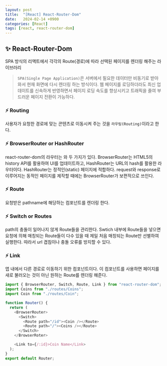 ```yaml
---
layout: post
title:  "[React] React-Router-Dom"
date:   2024-02-14 +0900
categories: [React]
tags: [react, react-router-dom]
---
```



## ✨ React-Router-Dom

SPA 방식의 리액트에서 각각의 Route(경로)에 따라 선택된 페이지를 렌더링 해주는 라이브러리

> `SPA(Single Page Application)`은 서버에서 필요한 데이터만 비동기로 받아와서 현재 화면에 다시 렌더링 하는 방식이다. 웹 페이지를 로딩하더라도 최신 업데이트를 신속하게 반영하면서 페이지 로딩 속도를 향상시키고 트래픽을 줄여 부드러운 페이지 전환이 가능하다.

### ⚡ Routing

사용자가 요청한 경로에 맞는 콘텐츠로 이동시켜 주는 것을 `라우팅(Routing)`이라고 한다.

### ⚡ BrowserRouter or HashRouter

react-router-dom의 라우터는 <BrowserRouter>와 <HashRouter> 두 가지가 있다. BrowserRouter는 HTML5의 history API를 활용하여 UI를 업데이트하고, HashRouter는 URL의 hash를 활용한 라우터이다. HashRouter는 정적인(static) 페이지에 적합하다. request와 response로 이루어지는 동적인 페이지를 제작할 때에는 BrowserRouter가 보편적으로 쓰인다.

### ⚡ Route

요청받은 pathname에 해당하는 컴포넌트를 렌더링 한다.

### ⚡ Switch or Routes

path의 충돌이 일어나지 않게 Route들을 관리한다. Swtich 내부에 Route들을 넣으면 요청에 의해 매칭되는 Route들이 다수 있을 때 제일 처음 매칭되는 Route만 선별하여 실행한다. 따라서 url 겹침이나 충돌 오류를 방지할 수 있다.
 
### ⚡ Link

앱 내에서 다른 경로로 이동하기 위한 컴포넌트이다. 이 컴포넌트를 사용하면 페이지를 새로 불러오는 것이 아닌 원하는 Route를 렌더링 해준다.

```javascript
import { BrowserRouter, Switch, Route, Link } from "react-router-dom";
import Coins from "./routes/Coins";
import Coin from "./routes/Coin";

function Router() {
  return (
    <BrowserRouter>
      <Switch>
        <Route path="/id"><Coin /></Route>
        <Route path="/"><Coins /></Route>
      </Switch>
    </BrowserRoter>

    <Link to={/:id}>Coin Name</Link>
  );
}
export default Router;
```